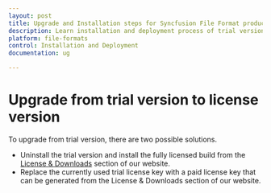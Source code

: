 ```yaml
---
layout: post
title: Upgrade and Installation steps for Syncfusion File Format products
description: Learn installation and deployment process of trial version to license version of Syncfusion Essential Studio File Formats component.
platform: file-formats
control: Installation and Deployment
documentation: ug

---
```


# Upgrade from trial version to license version

To upgrade from trial version, there are two possible solutions.

* Uninstall the trial version and install the fully licensed build from the [License & Downloads](https://www.syncfusion.com/account/downloads) section of our website.  
* Replace the currently used trial license key with a paid license key that can be generated from the License & Downloads section of our website.
